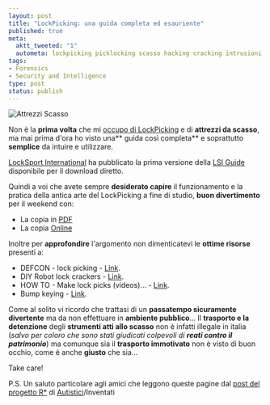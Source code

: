 ```yaml
--- 
layout: post
title: "LockPicking: una guida completa ed esauriente"
published: true
meta: 
  aktt_tweeted: "1"
  autometa: lockpicking picklocking scasso hacking cracking intrusioni LSI-guide LSI guida manuale istruzioni
tags: 
- Forensics
- Security and Intelligence
type: post
status: publish
---
```

![Attrezzi Scasso](/download/20061109_lockpicking.jpg)  
  
Non è la **prima volta** che mi [occupo di LockPicking](/2006/09/06/lockpicking-larte-dello-scasso-nella-sicurezza/) e di **attrezzi da scasso**, ma mai prima d'ora ho visto una** guida così completa** e soprattutto **semplice** da intuire e utilizzare.  

[LockSport International](http://locksport.com) ha pubblicato la prima versione della [LSI Guide](http://locksport.com/home/index.php?entry=entry061027-222056) disponibile per il download diretto.  
  
Quindi a voi che avete sempre **desiderato capire** il funzionamento e la pratica della antica arte del LockPicking a fine di studio, **buon divertimento** per il weekend con:

* La copia in [PDF](http://locksport.com/LSIGuide/lsiguide.pdf)  
* La copia [Online](http://www.locksport.com/LSIGuide/Launcher.html)
  
Inoltre per **approfondire** l'argomento non dimenticatevi le **ottime risorse** presenti a:

* DEFCON - lock picking - [Link](http://www.makezine.com/blog/archive/2005/07/_defcon_locking.html).  
* DIY Robot lock crackers - [Link](http://www.makezine.com/blog/archive/2006/07/diy_robot_lock_crackers.html).  
* HOW TO - Make lock picks (videos)...  -   [Link](http://www.makezine.com/blog/archive/2006/01/how_to_make_lock_picks_videos.html).  
* Bump keying - [Link](http://www.makezine.com/blog/archive/2006/08/bump_keying.html).  
  
Come al solito vi ricordo che trattasi di un **passatempo sicuramente divertente** ma da non effettuare in **ambiente pubblico**... Il **trasporto e la detenzione** degli **strumenti atti allo scasso** non è infatti illegale in italia (*salvo per coloro che sono stati giudicati colpevoli di **reati contro il patrimonio***) ma comunque sia il **trasporto immotivato** non è visto di buon occhio, come è anche **giusto** che sia...  
  
Take care!

P.S. Un saluto particolare agli amici che leggono queste pagine dal [post del progetto R*](http://cavallette.autistici.org/2007/01/317) di [Autistici](http://www.autistici.org)/Inventati 
